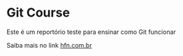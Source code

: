 # Git Course

Este é um reportório teste para ensinar como Git funcionar

Saiba mais no link [hfn.com.br](http;//hfn.com.br)
